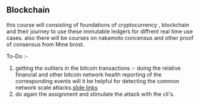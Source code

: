 ## Blockchain 
this course will consisting of foundations of cryptocurrency , blockchain and their journey  to use these immutable ledgers
for diffrent  real time use cases. also there will be courses on nakamoto concensus and other proof of consensus  from Mme brost. 

To-Do :- 
1. getting the outliers in the bitcoin transactions  :- 
doing the relative financial and other bitcoin network health reporting of the corresponding events will it be helpful for  detecting the common network scale attacks.[slide links]()
2. do again the assignment and stimulate the attack with the cli's. 
